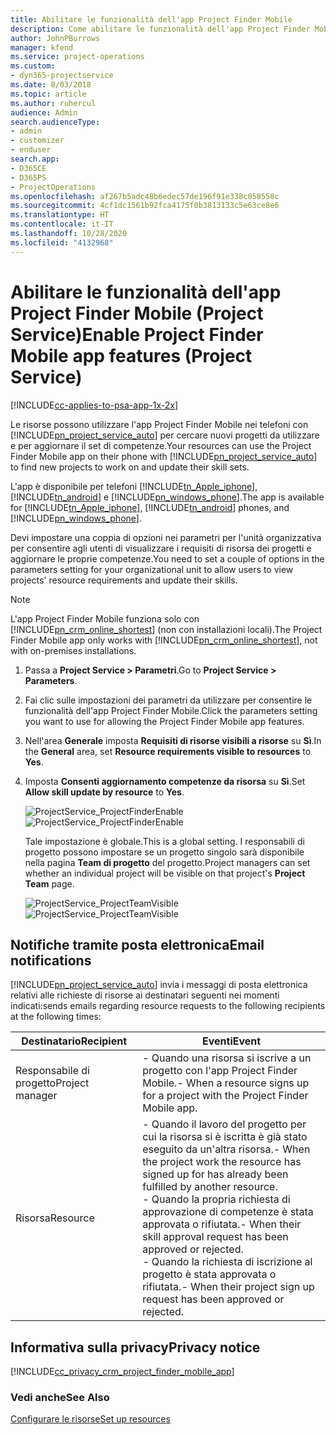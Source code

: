 ```yaml
---
title: Abilitare le funzionalità dell'app Project Finder Mobile
description: Come abilitare le funzionalità dell'app Project Finder Mobile per Project Service
author: JohnPBurrows
manager: kfend
ms.service: project-operations
ms.custom:
- dyn365-projectservice
ms.date: 8/03/2018
ms.topic: article
ms.author: ruhercul
audience: Admin
search.audienceType:
- admin
- customizer
- enduser
search.app:
- D365CE
- D365PS
- ProjectOperations
ms.openlocfilehash: af267b5adc48b6edec57de196f91e338c058558c
ms.sourcegitcommit: 4cf1dc1561b92fca4175f0b3813133c5e63ce8e6
ms.translationtype: HT
ms.contentlocale: it-IT
ms.lasthandoff: 10/28/2020
ms.locfileid: "4132968"
---
```

# <a name="enable-project-finder-mobile-app-features-project-service"></a><span data-ttu-id="4df91-103">Abilitare le funzionalità dell'app Project Finder Mobile (Project Service)</span><span class="sxs-lookup"><span data-stu-id="4df91-103">Enable Project Finder Mobile app features (Project Service)</span></span>

[!INCLUDE[cc-applies-to-psa-app-1x-2x](../includes/cc-applies-to-psa-app-1x-2x.md)]

<span data-ttu-id="4df91-104">Le risorse possono utilizzare l'app Project Finder Mobile nei telefoni con [!INCLUDE[pn_project_service_auto](../includes/pn-project-service-auto.md)] per cercare nuovi progetti da utilizzare e per aggiornare il set di competenze.</span><span class="sxs-lookup"><span data-stu-id="4df91-104">Your resources can use the Project Finder Mobile app on their phone with [!INCLUDE[pn_project_service_auto](../includes/pn-project-service-auto.md)] to find new projects to work on and update their skill sets.</span></span>  
  
 <span data-ttu-id="4df91-105">L'app è disponibile per telefoni [!INCLUDE[tn_Apple_iphone](../includes/tn-apple-iphone.md)], [!INCLUDE[tn_android](../includes/tn-android.md)] e [!INCLUDE[pn_windows_phone](../includes/pn-windows-phone.md)].</span><span class="sxs-lookup"><span data-stu-id="4df91-105">The app is available for [!INCLUDE[tn_Apple_iphone](../includes/tn-apple-iphone.md)], [!INCLUDE[tn_android](../includes/tn-android.md)] phones, and [!INCLUDE[pn_windows_phone](../includes/pn-windows-phone.md)].</span></span>  
  
 <span data-ttu-id="4df91-106">Devi impostare una coppia di opzioni nei parametri per l'unità organizzativa per consentire agli utenti di visualizzare i requisiti di risorsa dei progetti e aggiornare le proprie competenze.</span><span class="sxs-lookup"><span data-stu-id="4df91-106">You need to set a couple of options in the parameters setting for your organizational unit to allow users to view projects' resource requirements and update their skills.</span></span>  
  
> [!NOTE]
>  <span data-ttu-id="4df91-107">L'app Project Finder Mobile funziona solo con [!INCLUDE[pn_crm_online_shortest](../includes/pn-crm-online-shortest.md)] (non con installazioni locali).</span><span class="sxs-lookup"><span data-stu-id="4df91-107">The Project Finder Mobile app only works with [!INCLUDE[pn_crm_online_shortest](../includes/pn-crm-online-shortest.md)], not with on-premises installations.</span></span>  
  
1. <span data-ttu-id="4df91-108">Passa a **Project Service > Parametri**.</span><span class="sxs-lookup"><span data-stu-id="4df91-108">Go to **Project Service > Parameters**.</span></span>  
  
2. <span data-ttu-id="4df91-109">Fai clic sulle impostazioni dei parametri da utilizzare per consentire le funzionalità dell'app Project Finder Mobile.</span><span class="sxs-lookup"><span data-stu-id="4df91-109">Click the parameters setting you want to use for allowing the Project Finder Mobile app features.</span></span>  
  
3. <span data-ttu-id="4df91-110">Nell'area **Generale** imposta **Requisiti di risorse visibili a risorse** su **Sì**.</span><span class="sxs-lookup"><span data-stu-id="4df91-110">In the **General** area, set **Resource requirements visible to resources** to **Yes**.</span></span>  
  
4. <span data-ttu-id="4df91-111">Imposta **Consenti aggiornamento competenze da risorsa** su **Sì**.</span><span class="sxs-lookup"><span data-stu-id="4df91-111">Set **Allow skill update by resource** to **Yes**.</span></span>  
  
   <span data-ttu-id="4df91-112">![ProjectService_ProjectFinderEnable](../psa/media/project-service-project-finder-enable.png "ProjectService_ProjectFinderEnable")</span><span class="sxs-lookup"><span data-stu-id="4df91-112">![ProjectService_ProjectFinderEnable](../psa/media/project-service-project-finder-enable.png "ProjectService_ProjectFinderEnable")</span></span>  
  
   <span data-ttu-id="4df91-113">Tale impostazione è globale.</span><span class="sxs-lookup"><span data-stu-id="4df91-113">This is a global setting.</span></span> <span data-ttu-id="4df91-114">I responsabili di progetto possono impostare se un progetto singolo sarà disponibile nella pagina **Team di progetto** del progetto.</span><span class="sxs-lookup"><span data-stu-id="4df91-114">Project managers can set whether an individual project will be visible on that project's **Project Team** page.</span></span>  
  
   <span data-ttu-id="4df91-115">![ProjectService_ProjectTeamVisible](../psa/media/project-service-project-team-visible.png "ProjectService_ProjectTeamVisible")</span><span class="sxs-lookup"><span data-stu-id="4df91-115">![ProjectService_ProjectTeamVisible](../psa/media/project-service-project-team-visible.png "ProjectService_ProjectTeamVisible")</span></span>  
  
## <a name="email-notifications"></a><span data-ttu-id="4df91-116">Notifiche tramite posta elettronica</span><span class="sxs-lookup"><span data-stu-id="4df91-116">Email notifications</span></span>  
 [!INCLUDE[pn_project_service_auto](../includes/pn-project-service-auto.md)] <span data-ttu-id="4df91-117">invia i messaggi di posta elettronica relativi alle richieste di risorse ai destinatari seguenti nei momenti indicati:</span><span class="sxs-lookup"><span data-stu-id="4df91-117">sends emails regarding resource requests to the following recipients at the following times:</span></span>  
  
|<span data-ttu-id="4df91-118">Destinatario</span><span class="sxs-lookup"><span data-stu-id="4df91-118">Recipient</span></span>|<span data-ttu-id="4df91-119">Eventi</span><span class="sxs-lookup"><span data-stu-id="4df91-119">Event</span></span>|  
|---------------|-----------|  
|<span data-ttu-id="4df91-120">Responsabile di progetto</span><span class="sxs-lookup"><span data-stu-id="4df91-120">Project manager</span></span>|<span data-ttu-id="4df91-121">-   Quando una risorsa si iscrive a un progetto con l'app Project Finder Mobile.</span><span class="sxs-lookup"><span data-stu-id="4df91-121">-   When a resource signs up for a project with the Project Finder Mobile app.</span></span>|  
|<span data-ttu-id="4df91-122">Risorsa</span><span class="sxs-lookup"><span data-stu-id="4df91-122">Resource</span></span>|<span data-ttu-id="4df91-123">-   Quando il lavoro del progetto per cui la risorsa si è iscritta è già stato eseguito da un'altra risorsa.</span><span class="sxs-lookup"><span data-stu-id="4df91-123">-   When the project work the resource has signed up for has already been fulfilled by another resource.</span></span><br /><span data-ttu-id="4df91-124">-   Quando la propria richiesta di approvazione di competenze è stata approvata o rifiutata.</span><span class="sxs-lookup"><span data-stu-id="4df91-124">-   When their skill approval request has been approved or rejected.</span></span><br /><span data-ttu-id="4df91-125">-   Quando la richiesta di iscrizione al progetto è stata approvata o rifiutata.</span><span class="sxs-lookup"><span data-stu-id="4df91-125">-   When their project sign up request has been approved or rejected.</span></span>|  
  
## <a name="privacy-notice"></a><span data-ttu-id="4df91-126">Informativa sulla privacy</span><span class="sxs-lookup"><span data-stu-id="4df91-126">Privacy notice</span></span>  
 [!INCLUDE[cc_privacy_crm_project_finder_mobile_app](../includes/cc-privacy-crm-project-finder-mobile-app.md)]  
  
### <a name="see-also"></a><span data-ttu-id="4df91-127">Vedi anche</span><span class="sxs-lookup"><span data-stu-id="4df91-127">See Also</span></span>  
 [<span data-ttu-id="4df91-128">Configurare le risorse</span><span class="sxs-lookup"><span data-stu-id="4df91-128">Set up resources</span></span>](../psa/set-up-resources.md)
